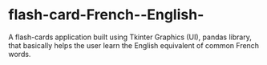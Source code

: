 # flash-card-French--English-
A flash-cards application built using Tkinter Graphics (UI), pandas library, that basically helps the user learn the English equivalent of  common French words.

